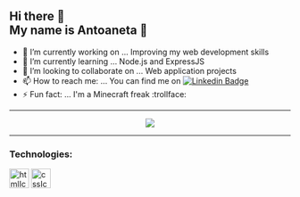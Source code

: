 <h2>Hi there 👋 <br> My name is Antoaneta 🙂</h2>



- 🔭 I’m currently working on ... Improving my web development skills
- 🌱 I’m currently learning ... Node.js and ExpressJS
- 👯 I’m looking to collaborate on ... Web application projects
- 📫 How to reach me: ... You can find me on [![Linkedin Badge](https://img.shields.io/badge/-Antoaneta-0e76a8?style=flat&labelColor=0e76a8&logo=linkedin&logoColor=white)](https://www.linkedin.com/in/antoanetapetrovayordanova/)
- ⚡ Fun fact: ... I'm a Minecraft freak :trollface:

<hr>

<p align="center"><img src="https://github-readme-stats.vercel.app/api?username=AntoanetaYordanova&theme=onedark"/></p>
 
 <hr>
 
 <h3><b>Technologies:</b></h3>
 
 <img alt="htmlIcon" width="35px" src="https://img.icons8.com/color/48/000000/html-5--v1.png"/>
 <img alt="cssIcon" width="35px" src="https://img.icons8.com/color/48/000000/css3.png"/>
<!--  <img align="left" alt="javascriptIcon" width="35px" src="https://img.icons8.com/color/50/000000/javascript--v1.png"/> -->

